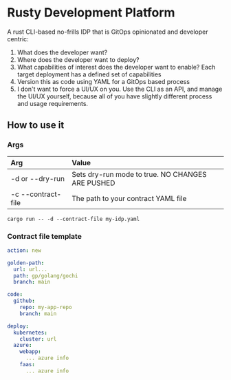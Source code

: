# Rusty Development Platform

A rust CLI-based no-frills IDP that is GitOps opinionated and developer centric:

1. What does the developer want?
2. Where does the developer want to deploy? 
3. What capabilities of interest does the developer want to enable? Each target deployment has a defined set of capabilities
2. Version this as code using YAML for a GitOps based process
3. I don't want to force a UI/UX on you. Use the CLI as an API, and manage the UI/UX yourself, because all of you have slightly different process and usage requirements.

## How to use it

### Args

| Arg                | Value                                            |
|:-------------------|:-------------------------------------------------|
| -d or --dry-run    | Sets dry-run mode to true. NO CHANGES ARE PUSHED |
| -c --contract-file | The path to your contract YAML file              |

```shell
cargo run -- -d --contract-file my-idp.yaml
```

### Contract file template

```yaml
action: new

golden-path:
  url: url...
  path: gp/golang/gochi
  branch: main

code:
  github:
    repo: my-app-repo
    branch: main

deploy:
  kubernetes:
    cluster: url
  azure:
    webapp:
      ... azure info
    faas:
      ... azure info
```